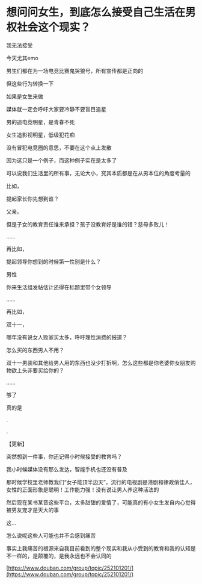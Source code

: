 # 想问问女生，到底怎么接受自己生活在男权社会这个现实？

我无法接受

今天尤其emo

男生们都在为一场电竞比赛鬼哭狼号，所有宣传都是正向的

但这些行为转换一下

如果是女生来做

媒体就一定会呼吁大家要冷静不要盲目追星

男的追电竞明星，是青春不死

女生追影视明星，低级犯花痴

没有冒犯电竞圈的意思，不要在这个点上发散

因为这只是一个例子，而这种例子实在是太多了

可以说我们生活里的所有事，无论大小，究其本质都是在从男本位的角度考量的

比如，

提起家长你先想到谁？

父亲。

但是子女的教育责任谁来承担？孩子没教育好是谁的错？慈母多败儿！

……

再比如，

提起领导你想到的时候第一性别是什么？

男性

你来生活组发帖估计还得在标题里带个女领导

……

再比如，

双十一，

哪年没有说女人败家买太多，呼吁理性消费的报道？

怎么买的东西男人不用？

双十一男装和其他给男人用的东西也没少打折啊，怎么这些都是你老婆你女朋友购物欲上头非要买给你的？

……

够了

真的是

.

.

【更新】

突然想到一件事，你还记得小时候接受的教育吗？

我小时候媒体没有那么发达，智能手机也还没有普及

那时候学校里老师教我们“女子能顶半边天”，流行的电视剧是港剧和律政俏佳人，女性的正面形象是聪明！工作能力强！没有说让男人养这种活法的

然后现在某书某音这些平台，太多甜甜的爱情了，可能真的有小女生发自内心觉得被男友宠才是天大的事

这…

怎么说呢这些人可能也并不会感到痛苦

事实上我痛苦的根源来自我目前看到的整个现实和我从小受到的教育和我的认知是不一样的，是颠覆的，是我永远也不会认同的

[https://www.douban.com/group/topic/252101201/](https://www.douban.com/group/topic/252101201/)
